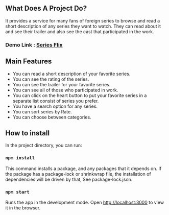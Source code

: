## What Does A Project Do?
It provides a service for many fans of foreign series to browse and read a short description of any series they want to watch. They can read about it and see their trailer and also see the cast that participated in the work.

### Demo Link :  [Series Flix](http://alaa-ahmed.com/series-flix/)

## Main Features
* You can read a short description of your favorite series.
* You can see the rating of the series.
* You can see the trailer for your favorite series.
* You can see all of those who participated in work.
* You can click on the heart button to put your favorite series in a separate list consist of series you prefer.
* You have a search option for any series.
* You can sort series by Rate.
* You can choose between categories.

## How to install

In the project directory, you can run:

### `npm install`

This command installs a package, and any packages that it depends on. If the package has a package-lock or shrinkwrap file, the installation of dependencies will be driven by that, See package-lock.json.

### `npm start`

Runs the app in the development mode.
Open [http://localhost:3000](http://localhost:3000) to view it in the browser.

